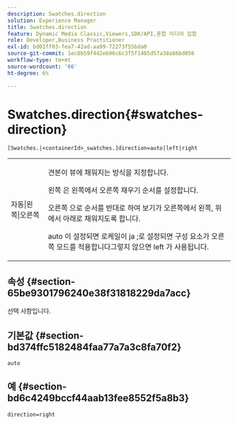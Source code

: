 ```yaml
---
description: Swatches.direction
solution: Experience Manager
title: Swatches.direction
feature: Dynamic Media Classic,Viewers,SDK/API,혼합 미디어 집합
role: Developer,Business Practitioner
exl-id: bd01ff03-fea7-42ad-aa99-72273f55bda0
source-git-commit: 1ec8b59f442eb96c6c3f5f1405d57a38a86bd056
workflow-type: tm+mt
source-wordcount: '66'
ht-degree: 6%

---
```


# Swatches.direction{#swatches-direction}

`[Swatches.|<containerId>_swatches.]direction=auto|left|right`

<table id="table_B4B930A32C0742F4932BF071B9EEA9F4"> 
 <tbody> 
  <tr> 
   <td> <p> <span class="codeph"> 자동|왼쪽|오른쪽  </span> </p> </td> 
   <td> <p> 견본이 뷰에 채워지는 방식을 지정합니다. </p> <p> <span class="codeph"> 왼쪽 </span> 은 왼쪽에서 오른쪽 채우기 순서를 설정합니다. </p> <p> <span class="codeph"> 오른쪽 </span> 으로 순서를 반대로 하여 보기가 오른쪽에서 왼쪽, 위에서 아래로 채워지도록 합니다. </p> <p><span class="codeph"> auto </span>이 설정되면 로케일이 <span class="codeph"> ja </span>;로 설정되면 구성 요소가 <span class="codeph"> 오른쪽 </span> 모드를 적용합니다그렇지 않으면 left 가 사용됩니다. </p> </td> 
  </tr> 
 </tbody> 
</table>

## 속성 {#section-65be9301796240e38f31818229da7acc}

선택 사항입니다.

## 기본값 {#section-bd374ffc5182484faa77a7a3c8fa70f2}

`auto`

## 예 {#section-bd6c4249bccf44aab13fee8552f5a8b3}

`direction=right`
